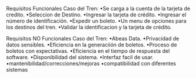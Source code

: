 Requisitos Funcionales Caso del Tren:
•Se carga a la cuenta de la tarjeta de credito.
•Seleccion de Destino.
•Ingresar la tarjeta de crédito.
•Ingresar el número de identificación.
•Expedir un boleto.
•Un menu de opciones para los destinos del tren.
•Validar la identificacion y la tarjeta de crédito.

Requisitos NO Funcionales Caso del Tren:
•Abeas Data.
•Privacidad de datos sensibles.
•Eficiencia en la generaciión de boletos.
•Proceso de boletos con expectativas.
•Eficiencia en el tiempo de respuesta del software.
•Disponibilidad del sistema.
•Interfaz facil de usar.
•mantenibilidad/correcciones/mejoras
•compatibilidad con diferentes sistemas
